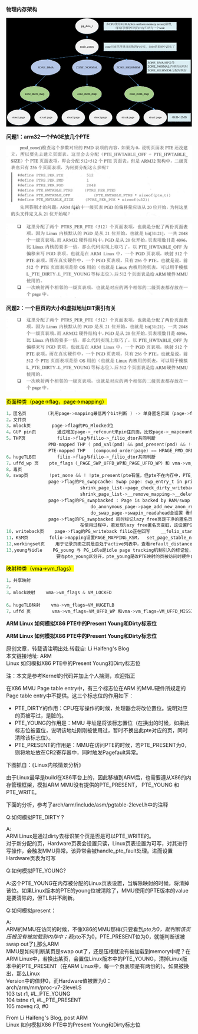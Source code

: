 **物理内存架构**

![](./image/1.PNG)

**问题1：arm32一个PAGE放几个PTE**

![](./image/2.PNG)

![](./image/3.PNG)

**问题2：一个巨页的大小和虚拟地址BIT索引有关**

![](./image/3.PNG)

<mark>页面种类（page->flag，page->mapping）</mark>

```c
1，匿名页        (利用page->mapping最低两个bit判断 ) -> 单身匿名页面（page->flag的PG_anon_exclusive位）
2，文件页
3，mlock页        page->flag的PG_Mlocked位
4，GUP pin页        通过增加page->_refcount来pin住页面，比较page->_mapcount和page->_refcount来判断页面是否被pin住
5，THP页            filio->flag与filio->_filio_dtor共同判断    
                PMD-mapped THP ( pmd_val(pmd) && pmd_present(pmd) && !(pmd_val(pmd) & PMD_TABLE_BIT);)   
                PTE-mapped THP   (compound_order(page) == HPAGE_PMD_ORDER  并且pmd_trans_huge（pmd)不成立)
6，hugeTLB页        filio->flag与filio->_filio_dtor共同判断
7，uffd_wp 页    pte_flags（_PAGE_SWP_UFFD_WP和_PAGE_UFFD_WP）和 vma->vm_flags 的 VM_UFFD_WP
8，毒页
9，swap页        !pet_none && ! !pte_present(pte有值，但pte不在内存中，PTE_VALID | PTE_PROT_NONE置位)
                page->flag的PG_swapcache: Swap page: swp_entry_t in private    shrink_page_list->add_to_swap  设置，
                            shrink_page_list->page_check_dirty_writeback 或 shrink_page_list->page_out回写
                            shrink_page_list->__remove_mapping->__delete_from_swap_cache，再清除
                page->flag的PG_swapbacked : Page is backed by RAM/swap 页面可以被swap到操盘，一般匿名页面都会设置
                                do_anonymous_page->page_add_new_anon_rmap会设置
                                do_swap_page->swapin_readahead会设置 看folio_is_file_lru（）的注释
                page->flag的PG_swapbacked 同时标记lazy free页是干净的匿名页，相比普通的匿名页，lazy free页清除了PG_swapbacked
                            在使用过程中，若发现lazy free匿名页变脏，这设置PG_swapbacked
10，writeback页    page->flag的PG_writeback filio正在回写    __folio_start_writeback设置
11，KSM页        folio->mapping设置PAGE_MAPPING_KSM，  set_page_stable_node加入稳定树时设置
12,workingset页    用于记录页面之前是否处于active列表中，查看refault_distance笔记
13,young与idle    PG_young 与 PG_idle是idle page tracking机制引入的标记位，用于追踪这个页最近是否被访问过
                   要与pte_young区分开，pte_young是改PTE映射的页被访问时硬件自动
```

<mark>映射种类（vma->vm_flags）</mark>

```c
1，共享映射
2，
3，mlock映射    vma->vm_flags & VM_LOCKED

6，hugeTLB映射    vma->vm_flags=VM_HUGETLB
7，uffd 页        vma->vm_flags=VM_UFFD_WP 和vma->vm_flags=VM_UFFD_MISSING
```

**ARM Linux 如何模拟X86 PTE中的Present Young和Dirty标志位**

**ARM Linux 如何模拟X86 PTE中的Present Young和Dirty标志位**

原创文章，转载请注明出处.转载自: Li Haifeng's Blog  
本文链接地址: ARM  
Linux 如何模拟X86 PTE中的Present Young和Dirty标志位

注：本文是参考Kernel的代码并加上个人揣测，欢迎指正

在X86 MMU Page table entry中，有三个标志位在ARM 的MMU硬件所规定的Page table entry中不提供。这三个标志位的作用如下：

- PTE_DIRTY的作用：CPU在写操作的时候，处理器会将改位置位。说明对应的页被写过，是脏的。
- PTE_YOUNG的作用是：MMU 寻址是将该标志置位（在换出的时候，如果此标志位被置位，说明该地址刚刚被使用过，暂时不换出此pte对应的页，同时清除该标志位）。
- PTE_PRESENT的作用是：MMU在访问PTE的时候，若PTE_PRESENT为0，则将地址放在CR2寄存器中，同时触发Pagefault异常。

下图抓自：《Linux内核情景分析》

由于Linux最早是build在X86平台上的，因此移植到ARM后，也需要遵从X86的内存管理框架，模拟ARM MMU没有提供的PTE_PRESENT， PTE_YOUNG 和PTE_WRITE。

下面的分析，参考了arch/arm/include/asm/pgtable-2level.h中的注释

Q:如何模拟PTE_DIRTY ?

A:  
ARM Linux是通过dirty去标识某个页是否是可以PTE_WRITE的。  
对于新分配的页，Hardware页表会设置只读，Linux页表设置为可写，对其进行写操作，会触发MMU异常。该异常会被handle_pte_fault处理。进而设置Hardware页表为可写

Q:如何模拟PTE_YOUNG?

A:这个PTE_YOUNG在内存被分配的Linux页表设置，当解除映射的时候，将清掉该位。如果Linux版本的PTE的young位被清除了，MMU使用的PTE版本的value是要清除的，但TLB并不刷新。

Q:如何模拟present：

A:  
ARM的MMU在访问的时候，不像X86的MMU那样(只要看到*pte为0，就判断该页压根没有被加载到内存中；若*pte不为0，PTE_PRESENT位为0，就能判断该被swap out了),那么ARM  
MMU是如何判断某页是swap out了，还是压根就没有被加载到memory中呢？在ARM Linux中，若换出某页，会置位Linux版本中的PTE_YOUNG，清掉Linux版本中的PTE_PRESENT（在ARM Linux中，每一个页表项是有两份的）。如果被换出，那么Linux  
Version中的值非0，而Hardware值被置为0：  
arch/arm/mm/proc-v7-2level.S  
103 tst r1, #L_PTE_YOUNG  
104 tstne r1, #L_PTE_PRESENT  
105 moveq r3, #0

From Li Haifeng's Blog, post ARM  
Linux 如何模拟X86 PTE中的Present Young和Dirty标志位
